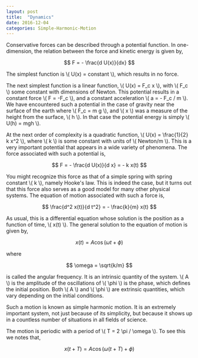 ```yaml
---
layout: post
title:  "Dynamics"
date: 2016-12-04
categories: Simple-Harmonic-Motion
---
```


Conservative forces can be described through a potential function. In one-dimension, the relation between the force and kinetic energy is given by,

$$
  F = - \frac{d U(x)}{dx}
$$

The simplest function is \\( U(x) = constant \\), which results in no force.

The next simplest function is a linear function, \\( U(x) = F_c x \\), with \\( F_c \\) some constant with dimensions of Newton. This potential results in a constant force \\( F = -F_c \\), and a constant acceleration \\( a = - F_c / m \\). We have encountered such a potential in the case of gravity near the surface of the earth where \\( F_c = m g \\), and \\( x \\) was a measure of the height from the surface, \\( h \\). In that case the potential energy is simply \\( U(h) = mgh \\).

At the next order of complexity is a quadratic function, \\( U(x) = \frac{1}{2} k x^2 \\), where \\( k \\) is some constant with units of \\( Newton/m \\). This is a very important potential that appears in a wide variety of phenomena. The force associated with such a potential is,

$$
  F = - \frac{d U(x)}{d x} = - k x(t)
$$

You might recognize this force as that of a simple spring with spring constant \\( k \\), namely Hooke's law. This is indeed the case, but it turns out that this force also serves as a good model for many other physical systems. The equation of motion associated with such a force is,

$$
  \frac{d^2 x(t)}{d t^2} = - \frac{k}{m} x(t)
$$

As usual, this is a differential equation whose solution is the position as a function of time, \\( x(t) \\). The general solution to the equation of motion is given by,

$$
  x(t) = A \cos (\omega t + \phi)
$$

where

$$
  \omega = \sqrt{k/m}
$$

is called the angular frequency. It is an intrinsic quantity of the system. \\( A \\) is the amplitude of the oscillations of \\( \phi \\) is the phase, which defines the initial position. Both \\( A \\) and \\( \phi \\) are extrinsic quantities, which vary depending on the initial conditions.

Such a motion is known as simple harmonic motion. It is an extremely important system, not just because of its simplicity, but because it shows up in a countless number of situations in all fields of science.

The motion is periodic with a period of \\( T = 2 \pi / \omega \\). To see this we notes that,

$$
  x(t + T) = A \cos (\omega (t + T) + \phi)
$$

